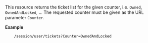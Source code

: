 This resource returns the ticket list for the given counter, i.e. ```Owned```, ```OwnedAndLocked```, ...
The requested counter must be given as the URL parameter ```Counter```.

**Example**
``` bash
    /session/user/tickets?Counter=OwnedAndLocked
```